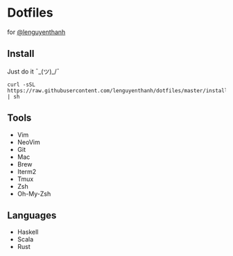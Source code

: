 # Dotfiles

for [@lenguyenthanh](https://twitter.com/lenguyenthanh)


## Install

Just do it ¯\_(ツ)_/¯

```
curl -sSL https://raw.githubusercontent.com/lenguyenthanh/dotfiles/master/install.sh | sh
```

## Tools

- Vim
- NeoVim
- Git
- Mac
- Brew
- Iterm2
- Tmux
- Zsh
- Oh-My-Zsh

## Languages

- Haskell
- Scala
- Rust

